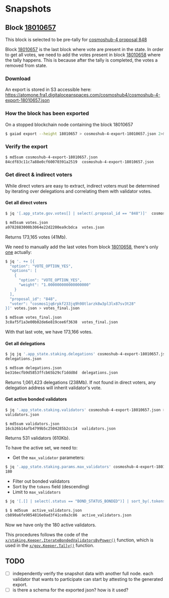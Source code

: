 # Snapshots

## Block [18010657](https://www.mintscan.io/cosmos/block/18010657)

This block is selected to be pre-tally for [cosmoshub-4 proposal 848](https://www.mintscan.io/cosmos/proposals/848)

Block [18010657](https://www.mintscan.io/cosmos/block/18010657) is the last block where vote are present in the state.
In order to get all votes, we need to add the votes present in block [18010658](https://www.mintscan.io/cosmos/block/18010658) where the tally happens.
This is because after the tally is completed, the votes a removed from state.

### Download

An export is stored in S3 accessible here: https://atomone.fra1.digitaloceanspaces.com/cosmoshub4/cosmoshub-4-export-18010657.json

### How the block has been exported

On a stopped blockchain node containing the block 18010657

```sh
$ gaiad export --height 18010657 > cosmoshub-4-export-18010657.json 2>&1
```

### Verify the export

```sh
$ md5sum cosmoshub-4-export-18010657.json
84cdf83c11c7a88e0cf60070391a2519  cosmoshub-4-export-18010657.json
```

### Get direct & indirect voters

While direct voters are easy to extract, indirect voters must be determined by
iterating over delegations and correlating them with validator votes.

#### Get all direct voters

```sh
$ jq '[.app_state.gov.votes[] | select(.proposal_id == "848")]'  cosmoshub-4-export-18010657.json > votes.json

$ md5sum votes.json
a9782883000b3064e22d2200ea9cbdca  votes.json
```
Returns 173,165 votes (41Mb).

We need to manually add the last votes from block [18010658][0], there's only
[one][1] actually:

```sh
$ jq '. += [{
  "option": "VOTE_OPTION_YES",
  "options": [
    {
      "option": "VOTE_OPTION_YES",
      "weight": "1.000000000000000000"
    }
  ],
  "proposal_id": "848",
  "voter": "cosmos1jq6rpkf233jq9h98tlarzk8w3pl3lx87sv3t28"
}]' votes.json > votes_final.json

$ md5sum votes_final.json
3c8af5f1a3e00b02de6e819cee6f3638  votes_final.json
```

With that last vote, we have 173,166 votes.

[0]: https://www.mintscan.io/cosmos/block/18010658
[1]: https://www.mintscan.io/cosmos/tx/9E0250C856A9F3B369A5C85BAA07C5F7284C8466EA7F15AACCA5F0F3C99F59A4?height=18010658

#### Get all delegations

```sh
$ jq jq '.app_state.staking.delegations' cosmoshub-4-export-18010657.json >
delegations.json

$ md5sum delegations.json
be316ecfb9d5853ffcb65b29cf1ddd8d  delegations.json
```

Returns 1,061,423 delegations (238Mb). If not found in direct voters, any
delegation address will inherit validator's vote.

#### Get active bonded validators

```sh
$ jq '.app_state.staking.validators' cosmoshub-4-export-18010657.json >
validators.json

$ md5sum validators.json
16cb26b14afb4799b5c2504285b2cc14  validators.json
```

Returns 531 validators (610Kb).

To have the active set, we need to:
- Get the `max_validator` parameters:
```sh
$ jq '.app_state.staking.params.max_validators' cosmoshub-4-export-18010657.json
180
```
- Filter out bonded validators
- Sort by the `tokens` field (descending)
- Limit to `max_validators`

```sh
$ jq '[.[] | select(.status == "BOND_STATUS_BONDED")] | sort_by(.tokens|tonumber) | reverse | .[:180]' validators.json > active_validators.json

$ $ md5sum  active_validators.json
cb890a6fe9054816e0ad3f41ce0a3c86  active_validators.json
```

Now we have only the 180 active validators.

This procedures follows the code of the
[`x/staking.Keeper.IterateBondedValidatorsByPower()`][3] function, which is
used in the [`x/gov.Keeper.Tally()`][4] function.

[3]: https://github.com/cosmos/cosmos-sdk/blob/9abd946ba0cdc6d0e708bf862b2ca202b13f2d7b/x/staking/keeper/alias_functions.go#L33
[4]: https://github.com/cosmos/cosmos-sdk/blob/9abd946ba0cdc6d0e708bf862b2ca202b13f2d7b/x/gov/keeper/tally.go#L13

## TODO

- [ ] independently verify the snapshot data with another full node. each validator that wants to participate can start by attesting to the generated export.
- [ ] is there a schema for the exported json? how is it used? 
